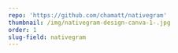 ```yaml
---
repo: 'https://github.com/chamatt/nativegram'
thumbnail: /img/nativegram-design-canva-1-.jpg
order: 1
slug-field: nativegram
---
```


